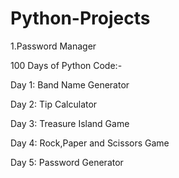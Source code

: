 # Python-Projects

1.Password Manager

100 Days of Python Code:-

Day 1: Band Name Generator

Day 2: Tip Calculator

Day 3: Treasure Island Game

Day 4: Rock,Paper and Scissors Game

Day 5: Password Generator

